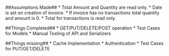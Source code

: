 ##Assumptions Made##
    * Total Amount and Quantity are read only.
    * Date is set on creation of invoice.
    * If invoice has no transactions total quantity and amount is 0.
    * Total for transactions is read only.

##Things Completed##
    * GET/PUT/DELETE/POST operation
    * Test Cases for Models
    * Manual Testing of API and Serializers

##Things missing##
    * Cache Implementation
    * Authentication
    * Test Cases for PUT/GET/DELETE
